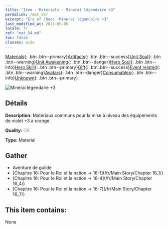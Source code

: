 ```yaml
---
title: "Item - Materials - Minerai légendaire +3"
permalink: /mat_54/
excerpt: "Era of Chaos  Minerai légendaire +3"
last_modified_at: 2021-05-05
locale: fr
ref: "mat_54.md"
toc: false
classes: wide
---
```

 [Materials](/ItemsFR/){: .btn .btn--primary}[Artifacts](/ItemsFR/Artifacts/){: .btn .btn--success}[Unit Soul](/ItemsFR/UnitSoul/){: .btn .btn--warning}[Unit Awakening](/ItemsFR/UnitAwakening/){: .btn .btn--danger}[Hero Soul](/ItemsFR/HeroSoul/){: .btn .btn--info}[Hero Skill](/ItemsFR/HeroSkill/){: .btn .btn--primary}[Gift](/ItemsFR/Gift/){: .btn .btn--success}[Event related](/ItemsFR/Events/){: .btn .btn--warning}[Avatars](/ItemsFR/Avatars/){: .btn .btn--danger}[Consumables](/ItemsFR/Consumables/){: .btn .btn--info}[Unknown](/ItemsFR/Unknown/){: .btn .btn--primary}

 ![Minerai légendaire +3](/images/t/i_cailiao_kuangshi2.png)

## Détails
 **Description:** Matériaux communs pour la mise à niveau des équipements de violet +3 à orange.

 **Quality:** <span style="color: #DA70D6">OK</span>

 **Type:** Material

## Gather

*    Aventure de guilde 
*    [Chapitre 16: Pour le Roi et la nation -> 16-1](/fr/Main Story/Chapter 16_1/) 
*    [Chapitre 16: Pour le Roi et la nation -> 16-4](/fr/Main Story/Chapter 16_4/) 
*    [Chapitre 16: Pour le Roi et la nation -> 16-7](/fr/Main Story/Chapter 16_7/) 

## This item contains:

  None

